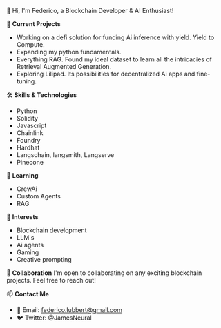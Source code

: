 👋 Hi, I'm Federico, a Blockchain Developer & AI Enthusiast!

🔭 **Current Projects**
-  Working on a defi solution for funding Ai inference with yield. Yield to Compute.
-  Expanding my python fundamentals.
-  Everything RAG. Found my ideal dataset to learn all the intricacies of Retrieval Augmented Generation.
-  Exploring Lilipad. Its possibilities for decentralized Ai apps and fine-tuning.

🛠 **Skills & Technologies**
- Python
- Solidity
- Javascript
- Chainlink
- Foundry
- Hardhat
- Langschain, langsmith, Langserve
- Pinecone

🌱 **Learning**
- CrewAi
- Custom Agents
- RAG 

👀 **Interests**
- Blockchain development
- LLM's
- Ai agents
- Gaming
- Creative prompting

💞️ **Collaboration**
I'm open to collaborating on any exciting blockchain projects. Feel free to reach out!

📫 **Contact Me**
- 📧 Email: federico.lubbert@gmail.com
- 🐦 Twitter: @JamesNeural
